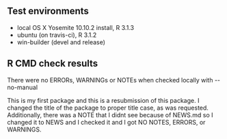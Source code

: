 ## Test environments
* local OS X Yosemite 10.10.2 install, R 3.1.3
* ubuntu (on travis-ci), R 3.1.2
* win-builder (devel and release)

## R CMD check results

There were no ERRORs, WARNINGs or NOTEs
when checked locally with --no-manual

This is my first package and this is a resubmission of this package.
I changed the title of the package to proper title case, as was requested.
Additionally, there was a NOTE that I didnt see because of NEWS.md so I
changed it to NEWS and I checked it and I got NO NOTES, ERRORS, or WARNINGS.

